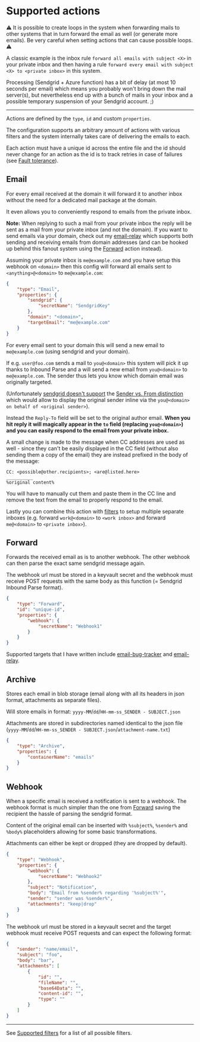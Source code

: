 # Supported actions

:warning: It is possible to create loops in the system when forwarding mails to other systems that in turn forward the email as well (or generate more emails). Be very careful when setting actions that can cause possible loops. :warning:

A classic example is the inbox rule `forward all emails with subject <X>` in your private inbox and then having a rule `forward every email with subject <X> to <private inbox>` in this system.

Processing (Sendgrid + Azure function) has a bit of delay (at most 10 seconds per email) which means you probably won't bring down the mail server(s), but nevertheless end up with a bunch of mails in your inbox and a possible temporary suspension of your Sendgrid account. ;)

___

Actions are defined by the `type`, `id` and custom `properties`.

The configuration supports an arbitrary amount of actions with various filters and the system internally takes care of delivering the emails to each.

Each action must have a unique id across the entire file and the id should never change for an action as the id is to track retries in case of failures (see [Fault tolerance](Fault%20tolerance.md)).

## Email

For every email received at the domain it will forward it to another inbox without the need for a dedicated mail package at the domain.

It even allows you to conveniently respond to emails from the private inbox.

**Note:** When replying to such a mail from your private inbox the reply will be sent as a mail from your private inbox (and not the domain). If you want to send emails via your domain, check out my [email-relay](https://github.com/MarcStan/email-relay) which supports both sending and receiving emails from domain addresses (and can be hooked up behind this fanout system using the [Forward](#Forward) action instead).

Assuming your private inbox is `me@example.com` and you have setup this webhook on `<domain>` then this config will forward all emails sent to `<anything>@<domain>` to `me@example.com`:

``` json
{
    "type": "Email",
    "properties": {
        "sendgrid": {
            "secretName": "SendgridKey"
        },
        "domain": "<domain>",
        "targetEmail": "me@example.com"
    }
}
```

For every email sent to your domain this will send a new email to `me@example.com` (using sendgrid and your domain).

If e.g. `user@foo.com` sends a mail to `you@<domain>` this system will pick it up thanks to Inbound Parse and a will send a new email from `you@<domain>` to `me@example.com`. The sender thus lets you know which domain email was originally targeted.

(Unfortunately [sendgrid doesn't support](https://github.com/sendgrid/sendgrid-csharp/issues/890) the [Sender vs. From distinction](https://stackoverflow.com/a/4728446) which would allow to display the original sender inline via the `you@<domain> on behalf of <original sender>`).

Instead the `Reply-To` field will be set to the original author email. **When you hit reply it will magically appear in the `to` field (replacing `you@<domain>`) and you can easily respond to the email from your private inbox.**

A small change is made to the message when CC addresses are used as well - since they can't be easily displayed in the CC field (without also sending them a copy of the email) they are instead prefixed in the body of the message:

```
CC: <possible@other.recipients>; <are@listed.here>
__________
%original content%
```
You will have to manually cut them and paste them in the CC line and remove the text from the email to properly respond to the email.

Lastly you can combine this action with [filters](Supported%20filters.md) to setup multiple separate inboxes (e.g. forward `work@<domain>` to `<work inbox>` and forward `me@<domain>` to `<private inbox>`).

## Forward

Forwards the received email as is to another webhook. The other webhook can then parse the exact same sendgrid message again.

The webhook url must be stored in a keyvault secret and the webhook must receive POST requests with the same body as this function (= Sendgrid Inbound Parse format).

``` json
{
    "type": "Forward",
    "id": "unique-id",
    "properties": {
        "webhook": {
            "secretName": "Webhook1"
        }
    }
}
```

Supported targets that I have written include [email-bug-tracker](https://github.com/MarcStan/email-bug-tracker) and [email-relay](https://github.com/MarcStan/email-relay).

## Archive

Stores each email in blob storage (email along with all its headers in json format, attachments as separate files).

Will store emails in format: `yyyy-MM`/`dd`/`HH-mm-ss_SENDER - SUBJECT.json`

Attachments are stored in subdirectories named identical to the json file (`yyyy-MM`/`dd`/`HH-mm-ss_SENDER - SUBJECT.json`/`attachment-name.txt`)

``` json
{
    "type": "Archive",
    "properties": {
        "containerName": "emails"
    }
}
```

## Webhook

When a specific email is received a notification is sent to a webhook. The webhook format is much simpler than the one from [Forward](#Forward) saving the recipient the hassle of parsing the sendgrid format.

Content of the original email can be inserted with `%subject%`, `%sender%` and `%body%` placeholders allowing for some basic transformations.

Attachments can either be kept or dropped (they are dropped by default).

``` json
{
    "type": "Webhook",
    "properties": {
        "webhook": {
            "secretName": "Webhook2"
        },
        "subject": "Notification",
        "body": "Email from %sender% regarding '%subject%'",
        "sender": "sender was %sender%",
        "attachments": "keep|drop"
    }
}
```

The webhook url must be stored in a keyvault secret and the target webhook must receive POST requests and can expect the following format:

``` json
{
    "sender": "name/email",
    "subject": "foo",
    "body": "bar",
    "attachments": [
        {
            "id": "",
            "fileName": "",
            "base64Data": "",
            "content-id": "",
            "type": ""
        }
    ]
}
```
___

See [Supported filters](Supported%20filters.md) for a list of all possible filters.
